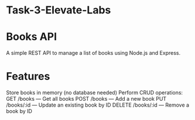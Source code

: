 # Task-3-Elevate-Labs

# Books API
A simple REST API to manage a list of books using Node.js and Express.

# Features
Store books in memory (no database needed)
Perform CRUD operations:
GET /books — Get all books
POST /books — Add a new book
PUT /books/:id — Update an existing book by ID
DELETE /books/:id — Remove a book by ID

